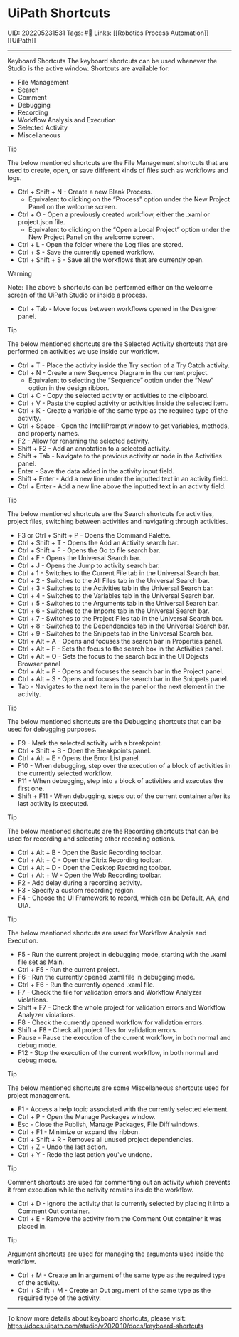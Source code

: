 # UiPath Shortcuts
UID: 202205231531
Tags: #🌱 
Links: [[Robotics Process Automation]] [[UiPath]]

-------
Keyboard Shortcuts
The keyboard shortcuts can be used whenever the Studio is the active window. Shortcuts are available for:
- File Management
- Search
- Comment
- Debugging
- Recording
- Workflow Analysis and Execution
- Selected Activity
- Miscellaneous

> [!tip]
> The below mentioned shortcuts are the File Management shortcuts that are used to create, open, or save different kinds of files such as workflows and logs.
- Ctrl + Shift + N - Create a new Blank Process. 
	- Equivalent to clicking on the “Process” option under the New Project Panel on the welcome screen.
- Ctrl + O - Open a previously created workflow, either the .xaml or project.json file.
	- Equivalent to clicking on the “Open a Local Project” option under the New Project Panel on the welcome screen.
- Ctrl + L - Open the folder where the Log files are stored.
- Ctrl + S - Save the currently opened workflow.
- Ctrl + Shift + S - Save all the workflows that are currently open.

> [!warning]
> Note: The above 5 shortcuts can be performed either on the welcome screen of the UiPath Studio or inside a process.

- Ctrl + Tab - Move focus between workflows opened in the Designer panel.

> [!tip]
> The below mentioned shortcuts are the Selected Activity shortcuts that are performed on activities we use inside our workflow.

- Ctrl + T - Place the activity inside the Try section of a Try Catch activity.
- Ctrl + N - Create a new Sequence Diagram in the current project. 
	- Equivalent to selecting the “Sequence” option under the “New” option in the design ribbon.
- Ctrl + C - Copy the selected activity or activities to the clipboard.
- Ctrl + V - Paste the copied activity or activities inside the selected item.
- Ctrl + K - Create a variable of the same type as the required type of the activity.
- Ctrl + Space - Open the IntelliPrompt window to get variables, methods, and property names.
- F2 - Allow for renaming the selected activity.
- Shift + F2 - Add an annotation to a selected activity.
- Shift + Tab - Navigate to the previous activity or node in the Activities panel.
- Enter - Save the data added in the activity input field.
- Shift + Enter - Add a new line under the inputted text in an activity field.
- Ctrl + Enter - Add a new line above the inputted text in an activity field.

> [!tip]
> The below mentioned shortcuts are the Search shortcuts for activities, project files, switching between activities and navigating through activities.

- F3 or Ctrl + Shift + P - Opens the Command Palette.
- Ctrl + Shift + T - Opens the Add an Activity search bar.
- Ctrl + Shift + F - Opens the Go to file search bar.
- Ctrl + F - Opens the Universal Search bar.
- Ctrl + J - Opens the Jump to activity search bar.
- Ctrl + 1 - Switches to the Current File tab in the Universal Search bar.
- Ctrl + 2 - Switches to the All Files tab in the Universal Search bar.
- Ctrl + 3 - Switches to the Activities tab in the Universal Search bar.
- Ctrl + 4 - Switches to the Variables tab in the Universal Search bar.
- Ctrl + 5 - Switches to the Arguments tab in the Universal Search bar.
- Ctrl + 6 - Switches to the Imports tab in the Universal Search bar.
- Ctrl + 7 - Switches to the Project Files tab in the Universal Search bar.
- Ctrl + 8 - Switches to the Dependencies tab in the Universal Search bar.
- Ctrl + 9 - Switches to the Snippets tab in the Universal Search bar.
- Ctrl + Alt + A - Opens and focuses the search bar in Properties panel.
- Ctrl + Alt + F - Sets the focus to the search box in the Activities panel.
- Ctrl + Alt + O - Sets the focus to the search box in the UI Objects Browser panel
- Ctrl + Alt + P - Opens and focuses the search bar in the Project panel.
- Ctrl + Alt + S - Opens and focuses the search bar in the Snippets panel.
- Tab - Navigates to the next item in the panel or the next element in the activity.

> [!tip]
> The below mentioned shortcuts are the Debugging shortcuts that can be used for debugging purposes.

- F9 - Mark the selected activity with a breakpoint.
- Ctrl + Shift + B - Open the Breakpoints panel.
- Ctrl + Alt + E - Opens the Error List panel.
- F10 - When debugging, step over the execution of a block of activities in the currently selected workflow.
- F11 - When debugging, step into a block of activities and executes the first one.
- Shift + F11 - When debugging, steps out of the current container after its last activity is executed.

> [!tip]
> The below mentioned shortcuts are the Recording shortcuts that can be used for recording and selecting other recording options.

- Ctrl + Alt + B - Open the Basic Recording toolbar.
- Ctrl + Alt + C - Open the Citrix Recording toolbar.
- Ctrl + Alt + D - Open the Desktop Recording toolbar.
- Ctrl + Alt + W - Open the Web Recording toolbar.
- F2 - Add delay during a recording activity.
- F3 - Specify a custom recording region.
- F4 - Choose the UI Framework to record, which can be Default, AA, and UIA.

> [!tip]
> The below mentioned shortcuts are used for Workflow Analysis and Execution.
- F5 - Run the current project in debugging mode, starting with the .xaml file set as Main.
- Ctrl + F5 - Run the current project.
- F6 - Run the currently opened .xaml file in debugging mode.
- Ctrl + F6 - Run the currently opened .xaml file.
- F7 - Check the file for validation errors and Workflow Analyzer violations.
- Shift + F7 - Check the whole project for validation errors and Workflow Analyzer violations.
- F8 - Check the currently opened workflow for validation errors.
- Shift + F8 - Check all project files for validation errors.
- Pause - Pause the execution of the current workflow, in both normal and debug mode.
- F12 - Stop the execution of the current workflow, in both normal and debug mode.

> [!tip]
> The below mentioned shortcuts are some Miscellaneous shortcuts used for project management.

- F1 - Access a help topic associated with the currently selected element.
- Ctrl + P - Open the Manage Packages window.
- Esc - Close the Publish, Manage Packages, File Diff windows.
- Ctrl + F1 - Minimize or expand the ribbon.
- Ctrl + Shift + R - Removes all unused project dependencies.
- Ctrl + Z - Undo the last action.
- Ctrl + Y - Redo the last action you've undone.

> [!tip]
> Comment shortcuts are used for commenting out an activity which prevents it from execution while the activity remains inside the workflow.

- Ctrl + D - Ignore the activity that is currently selected by placing it into a Comment Out container.
- Ctrl + E - Remove the activity from the Comment Out container it was placed in.

> [!tip]
> Argument shortcuts are used for managing the arguments used inside the workflow.
- Ctrl + M - Create an In argument of the same type as the required type of the activity.
- Ctrl + Shift + M - Create an Out argument of the same type as the required type of the activity.
------
To know more details about keyboard shortcuts, please visit:
https://docs.uipath.com/studio/v2020.10/docs/keyboard-shortcuts